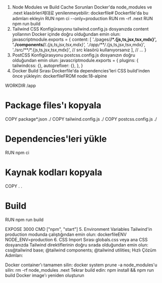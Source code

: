 1. Node Modules ve Build Cache Sorunları
Docker'da node_modules ve .next klasörleri제대로 yenilenmeyebilir:
dockerfile# Dockerfile'da bu adımları ekleyin
RUN npm ci --only=production
RUN rm -rf .next
RUN npm run build
2. Tailwind CSS Konfigürasyonu
tailwind.config.js dosyanızda content yollarının Docker içinde doğru olduğundan emin olun:
javascriptmodule.exports = {
  content: [
    './pages/**/*.{js,ts,jsx,tsx,mdx}',
    './components/**/*.{js,ts,jsx,tsx,mdx}',
    './app/**/*.{js,ts,jsx,tsx,mdx}',
    './src/**/*.{js,ts,jsx,tsx,mdx}', // src klasörü kullanıyorsanız
  ],
  // ...
}
3. PostCSS Konfigürasyonu
postcss.config.js dosyanızın doğru olduğundan emin olun:
javascriptmodule.exports = {
  plugins: {
    tailwindcss: {},
    autoprefixer: {},
  },
}
4. Docker Build Sırası
Dockerfile'da dependencies'leri CSS build'inden önce yükleyin:
dockerfileFROM node:18-alpine

WORKDIR /app

# Package files'ı kopyala
COPY package*.json ./
COPY tailwind.config.js ./
COPY postcss.config.js ./

# Dependencies'leri yükle
RUN npm ci

# Kaynak kodları kopyala
COPY . .

# Build
RUN npm run build

EXPOSE 3000
CMD ["npm", "start"]
5. Environment Variables
Tailwind'in production modunda çalıştığından emin olun:
dockerfileENV NODE_ENV=production
6. CSS Import Sırası
globals.css veya ana CSS dosyanızda Tailwind direktiflerinin doğru sırada olduğundan emin olun:
css@tailwind base;
@tailwind components;
@tailwind utilities;
Hızlı Çözüm Adımları:

Docker container'ı tamamen silin: docker system prune -a
node_modules'u silin: rm -rf node_modules .next
Tekrar build edin: npm install && npm run build
Docker image'ı yeniden oluşturun